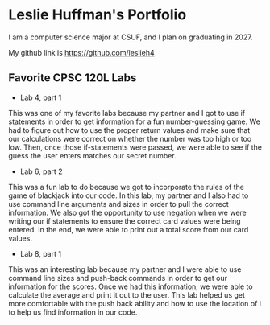 
# Leslie Huffman's Portfolio

I am a computer science major at CSUF, and I plan on graduating in 2027.

My github link is https://github.com/leslieh4

## Favorite CPSC 120L Labs

* Lab 4, part 1 

This was one of my favorite labs because my partner and I got to use if statements in order to get information for a fun number-guessing game. We had to figure out how to use the proper return values and make sure that our calculations were correct on whether the number was too high or too low. Then, once those if-statements were passed, we were able to see if the guess the user enters matches our secret number. 

* Lab 6, part 2 

This was a fun lab to do because we got to incorporate the rules of the game of blackjack into our code. In this lab, my partner and I also had to use command line arguments and sizes in order to pull the correct information. We also got the opportunity to use negation when we were writing our if statements to ensure the correct card values were being entered. In the end, we were able to print out a total score from our card values. 

* Lab 8, part 1 

This was an interesting lab because my partner and I were able to use command line sizes and push-back commands in order to get our information for the scores. Once we had this information, we were able to calculate the average and print it out to the user. This lab helped us get more comfortable with the push back ability and how to use the location of i to help us find information in our code.  
